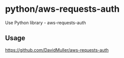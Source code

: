 # python/aws-requests-auth
Use Python library - aws-requests-auth

## Usage
https://github.com/DavidMuller/aws-requests-auth

